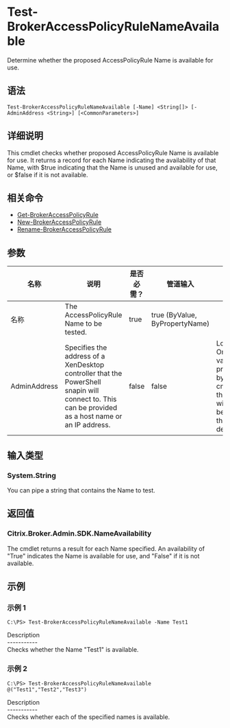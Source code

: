 # Test-BrokerAccessPolicyRuleNameAvailable

Determine whether the proposed AccessPolicyRule Name is available for use.

## 语法

    Test-BrokerAccessPolicyRuleNameAvailable [-Name] <String[]> [-AdminAddress <String>] [<CommonParameters>]
    

## 详细说明

This cmdlet checks whether proposed AccessPolicyRule Name is available for use. It returns a record for each Name indicating the availability of that Name, with $true indicating that the Name is unused and available for use, or $false if it is not available.

## 相关命令

- [Get-BrokerAccessPolicyRule](Get-BrokerAccessPolicyRule.html)
- [New-BrokerAccessPolicyRule](New-BrokerAccessPolicyRule.html)
- [Rename-BrokerAccessPolicyRule](Rename-BrokerAccessPolicyRule.html)

## 参数

| 名称           | 说明                                                                                                                                                 | 是否必需？ | 管道输入                           | 默认值                                                                                    |
| ------------ | -------------------------------------------------------------------------------------------------------------------------------------------------- | ----- | ------------------------------ | -------------------------------------------------------------------------------------- |
| 名称           | The AccessPolicyRule Name to be tested.                                                                                                            | true  | true (ByValue, ByPropertyName) |                                                                                        |
| AdminAddress | Specifies the address of a XenDesktop controller that the PowerShell snapin will connect to. This can be provided as a host name or an IP address. | false | false                          | Localhost. Once a value is provided by any cmdlet, this value will become the default. |

## 输入类型

### System.String

You can pipe a string that contains the Name to test.

## 返回值

### Citrix.Broker.Admin.SDK.NameAvailability

The cmdlet returns a result for each Name specified. An availability of "True" indicates the Name is available for use, and "False" if it is not available.

## 示例

### 示例 1

    C:\PS> Test-BrokerAccessPolicyRuleNameAvailable -Name Test1
    

Description  
\---\---\-----  
Checks whether the Name "Test1" is available.

### 示例 2

    C:\PS> Test-BrokerAccessPolicyRuleNameAvailable @("Test1","Test2","Test3")
    

Description  
\---\---\-----  
Checks whether each of the specified names is available.